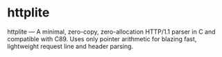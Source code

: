# httplite
httplite — A minimal, zero-copy, zero-allocation HTTP/1.1 parser in C and compatible with C89. Uses only pointer arithmetic for blazing fast, lightweight request line and header parsing.
